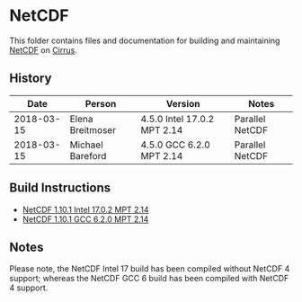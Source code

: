 NetCDF
======

This folder contains files and documentation for building and maintaining
[NetCDF](https://www.unidata.ucar.edu/software/netcdf/) on [Cirrus](http://www.cirrus.ac.uk).

History
-------

Date | Person | Version | Notes
---- | -------|---------|------
2018-03-15 | Elena Breitmoser | 4.5.0 Intel 17.0.2 MPT 2.14| Parallel NetCDF
2018-03-15 | Michael Bareford | 4.5.0 GCC 6.2.0 MPT 2.14| Parallel NetCDF

Build Instructions
------------------

* [NetCDF 1.10.1 Intel 17.0.2 MPT 2.14](build_netcdf_1101_intel17mpt214.md)
* [NetCDF 1.10.1 GCC 6.2.0 MPT 2.14](build_netcdf_1101_gcc6mpt214.md)

Notes
-----

Please note, the NetCDF Intel 17 build has been compiled without NetCDF 4 support;
whereas the NetCDF GCC 6 build has been compiled with NetCDF 4 support.

